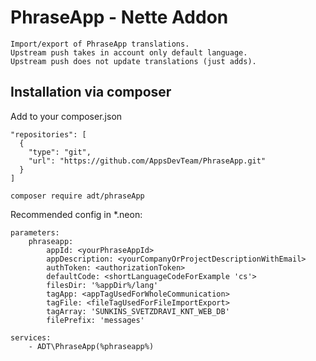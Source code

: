 PhraseApp - Nette Addon
============

````
Import/export of PhraseApp translations.
Upstream push takes in account only default language.
Upstream push does not update translations (just adds).
````

Installation via composer
------------

Add to your composer.json
````
"repositories": [
  {
    "type": "git",
    "url": "https://github.com/AppsDevTeam/PhraseApp.git"
  }
]
````

````
composer require adt/phraseApp
````

Recommended config in *.neon:

````
parameters:
	phraseapp:
		appId: <yourPhraseAppId>
		appDescription: <yourCompanyOrProjectDescriptionWithEmail>
		authToken: <authorizationToken>
		defaultCode: <shortLanguageCodeForExample 'cs'>
		filesDir: '%appDir%/lang'
		tagApp: <appTagUsedForWholeCommunication>
		tagFile: <fileTagUsedForFileImportExport>
		tagArray: 'SUNKINS_SVETZDRAVI_KNT_WEB_DB'
		filePrefix: 'messages'

services:
	- ADT\PhraseApp(%phraseapp%)
````